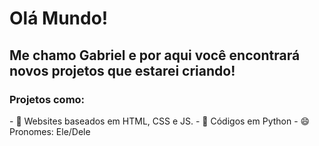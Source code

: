 <h1>Olá Mundo!</h1>
<h2>Me chamo Gabriel e por aqui você encontrará novos projetos que estarei criando!</h2>
<h3>Projetos como:</h3>
- 🔭 Websites baseados em HTML, CSS e JS.
- 🌱 Códigos em Python
- 😄 Pronomes: Ele/Dele
